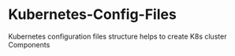 # Kubernetes-Config-Files
Kubernetes configuration files structure helps to create K8s cluster Components  
